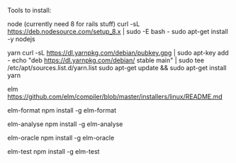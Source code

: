 Tools to install:

node (currently need 8 for rails stuff)
curl -sL https://deb.nodesource.com/setup_8.x | sudo -E bash -
sudo apt-get install -y nodejs

yarn
curl -sL https://dl.yarnpkg.com/debian/pubkey.gpg | sudo apt-key add -
echo "deb https://dl.yarnpkg.com/debian/ stable main" | sudo tee /etc/apt/sources.list.d/yarn.list
sudo apt-get update && sudo apt-get install yarn


elm
https://github.com/elm/compiler/blob/master/installers/linux/README.md

elm-format
npm install -g elm-format

elm-analyse
npm install -g elm-analyse

elm-oracle
npm install -g elm-oracle

elm-test
npm install -g elm-test
